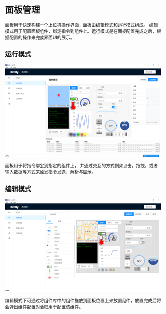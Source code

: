 # 面板管理

面板用于快速构建一个上位机操作界面，面板由编辑模式和运行模式组成。 编辑模式用于配置面板组件，绑定指令到组件上。运行模式是在面板配置完成之后，根据配置的操作来完成界面UI的展示。

## 运行模式

![面板运行模式](res/panel.png)

面板用于将指令绑定到指定的组件上， 并通过交互的方式例如点击，拖拽，或者输入数据等方式来触发指令发送，解析与显示。



## 编辑模式
![面板编辑模式](res/panel-edit.png)

编辑模式下可通过将组件库中的组件拖放到面板位置上来放置组件，放置完成后将会弹出组件配置对话框用于配置该组件。